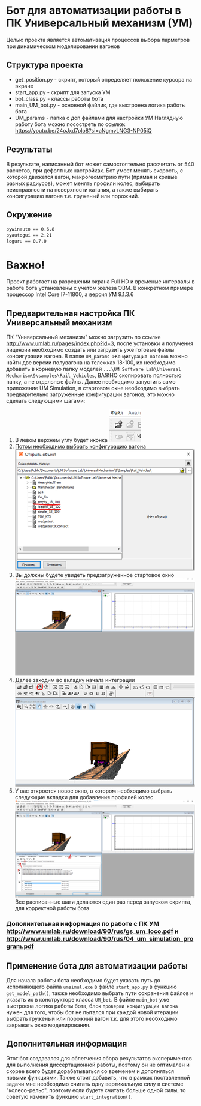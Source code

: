 # Бот для автоматизации работы в ПК Универсальный механизм (УМ)
Целью проекта является автоматизация процессов выбора парметров при динамическом моделировании вагонов

## Структура проекта
 - get_position.py - скрипт, который определяет положение курсора на экране
 - start_app.py - скрипт для запуска УМ
 - bot_class.py - классы работы бота
 - main_UM_bot.py - основной файлик, где выстроена логика работы бота
 - UM_params - папка с доп файлами для настройки УМ
Наглядную работу бота можно посостреть по ссылке: https://youtu.be/24oJxd7plo8?si=aNgmvLNG3-NP05iQ

## Результаты
В результате, написанный бот может самостоятельно рассчитать от 540 расчетов, при дефолтных настройках.
Бот умеет менять скорость, с которой движется вагон, макрогеометрию пути (прямая и кривые разных радиусов),
может менять профили колес, выбирать неисправности на поверхности катания, а также выбирать конфигурацию вагона т.е.
груженый или порожний.

## Окружение
```
pywinauto == 0.6.8
pyautogui == 2.21
loguru == 0.7.0
```
# Важно!
Проект работает на разрешении экрана Full HD и временые интервалы в работе бота установлены с учетом железа ЭВМ.
В конкретном примере процессор Intel Core I7-11800, а версия УМ 9.1.3.6

## Предварительная настройка ПК Универсальный механизм
ПК "Универсальный механизм" можно загрузить по ссылке http://www.umlab.ru/pages/index.php?id=3, после установки и получения лицензии
необходимо создать или загрузить уже готовые файлы конфигурации вагона. В папке `UM_params->Конфигурация вагонов` можно найти две версии полувагона на тележках 18-100,
их необходимо добавить в корневую папку моделей `...\UM Software Lab\Universal Mechanism\9\samples\Rail_Vehicles`, ВАЖНО скопировать полностью папку, а не отдельные файлы.
Далее необходимо запустить само приложение UM Simulation, в стартовом окне необходимо выбрать предварительно загруженные конфигурации вагонов, это можно сделать следующими шагами:
 1. В левом верхнем углу будет иконка ![Image_alt](https://github.com/daniilgorenkov/UM-Bot/blob/main/images/config_button.png)
 2. Потом необходимо выбрать конфигурацию вагона ![Image_alt](https://github.com/daniilgorenkov/UM-Bot/blob/main/images/loaded_empty.png)
 3. Вы должны будете увидеть предзагруженное стартовое окно ![Image_alt](https://github.com/daniilgorenkov/UM-Bot/blob/main/images/config_view.png)
 4. Далее заходим во вкладку начала интеграции ![Image_alt](https://github.com/daniilgorenkov/UM-Bot/blob/main/images/intergation_button.png)
 5. У вас откроется новое окно, в котором необходимо выбрать следующие вкладки для добавления профилей колес ![Image_alt](https://github.com/daniilgorenkov/UM-Bot/blob/main/images/add_profiles.png)
Все расписанные шаги делаются один раз перед запуском скрипта, для корректной работы бота
### Дополнительная информация по работе с ПК УМ http://www.umlab.ru/download/90/rus/gs_um_loco.pdf и http://www.umlab.ru/download/90/rus/04_um_simulation_program.pdf
## Применение бота для автоматизации работы
Для начала работы бота необходимо будет указать путь до исполняющего файла `umsimul.exe`  в файле `start_app.py`  в функцию `get_model_path()`,
также необходимо выбрать пути сохранения файлов и указать их в конструкторе класса `UM_bot`.
В файле `main_bot` уже выстроена логика работы бота, блок `проверки конфигурации вагона` нужен для того, чтобы бот не пытался при каждой новой итерации выбрать груженый или порожний вагон т.к. для этого необходимо закрывать окно моделирования.
## Дополнительная информация
Этот бот создавался для облегчения сбора результатов экспериментов для выполнения диссертационной работы, поэтому он не оптимален и скорее всего будет дорабатываться со временем и дополняться новыми функциями. Также стоит добавить, что в рамках поставленной задачи мне необходимо считать одну вертикальную силу в системе "колесо-рельс", поэтому если будете считать больше одной силы, то советую изменить функцию `start_integration()`.
